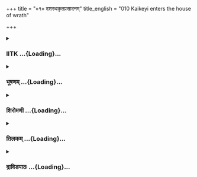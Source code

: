 +++
title = "०१० दशरथकृतप्रसादनम्"
title_english = "010 Kaikeyi enters the house of wrath"

+++
<div caption="श्रीराम-हरिसीताराममूर्ति-घनपाठिभ्यां वचनम्" class="audioEmbed" src="https://archive.org/download/Ramayana-recitation-Sriram-harisItArAmamUrti-Ghanapaati-v2/Kanda_2/Kanda_2_AYK-010-Dasharatha_Pradhanaa.mp3"></div>

<div class="js_include collapsed" newlevelforh1="3" title="IITK" unfilled url="/purANam/rAmAyaNam/audIchya-pAThaH/iitk/2_ayodhyAkANDam/02-kaikayI-vighnaH/010_dasharathakRtaprasAdanam.md">
<details><summary><h3>IITK ...{Loading}...</h3></summary>

King Dasaratha enters the palace of Kaikeyi who is in the chamber of
wrath--tries to pacify her in different ways.



#### श्लोकः
##### मूलम्
विदर्शिता यदा देवी कुब्जया पापया भृशम्।  
तदा शेते स्म सा भूमौ दिग्धविद्धेव किन्नरी॥2.10.1॥

##### शब्दार्थः
सा देवी that queen (Kaikeyi), भृशम् exceedingly, पापया sinful one, कुब्जया by hunchback (Manthara), यदा when, विदर्शिता perversely advised, तदा then, दिग्धविद्धेव as if struck by a poisonous arrow, किन्नरीव like a 'kinnari', भूमौ on the floor, शेते स्म lay down.

##### आङ्ग्लानुवादः
Perversely advised by the extremely sinful hunchback the queen (Kaikeyi) lay down on the ground like a kinnari struck as though by a poisonous arrow.



#### श्लोकः
##### मूलम्
निश्चित्य मनसा कृत्यं सा सम्यगिति भामिनी।  
मन्थरायै शनैस्सर्वमाचचक्षे विचक्षणा॥2.10.2॥

##### शब्दार्थः
विचक्षणा intelligent, सा भामिनी that beautiful lady, इति thus, सम्यक् correctly, मनसा in her mind, कृत्यम् the strategy, निश्चित्य having decided, सर्वम् everything, शनैः slowly, मन्थरायै to Manthara, आचचक्षे told.

##### आङ्ग्लानुवादः
The intelligent, beautiful lady (Kaikeyi), having correctly decided the strategy in her mind, slowly unfolded everything to Manthara.



#### श्लोकः
##### मूलम्
सा दीना निश्चयं कृत्वा मन्थरावाक्यमोहिता।  
नागकन्येव निश्वस्य दीर्घमुष्णं च भामिनी॥2.10.3॥  
मुहूर्तं चिन्तयामास मार्गमात्मसुखावहम्।

##### शब्दार्थः
सा भामिनी that beautiful lady (Kaikeyi), मन्थरावाक्यमोहिता impressed by Manthara's words,  
दीना wretch, निश्चयं कृत्वा having decided, नागकन्येव like a female serpent, दीर्घम्  deeply, उष्णं च also hot, निश्वस्य having sighed, मुहूर्तम् for a while, आत्मसुखावहम् bringing  happiness to herself, मार्गम् means, चिन्तयामास thought of.

##### आङ्ग्लानुवादः
That beautiful wretch (Kaikeyi) impressed by the words of Manthara heaved deep, hot sighs like a female serpent and  thought for a while about the means of bringing happiness to herself.



#### श्लोकः
##### मूलम्
सा सुहृच्चार्थकामा च तं निशम्य सुनिश्चयम्॥2.10.4॥  
बभूव परमप्रीता सिध्दिं प्राप्येव मन्थरा।

##### शब्दार्थः
सुहृच्च also a friend, अर्थकामा च desiring to fulfil the resolve, सा मन्थरा that Manthara, तम् that, सुनिश्चयम् firm determination, निशम्य having heard, सिद्धिम् acomplishment of the objective, प्राप्येव as if, परमप्रीता highly pleased, बभूव became.

##### आङ्ग्लानुवादः
Manthara, Kaikeyi's friend, too, driven by a strong desire to fulfil her resolve was highly pleased and on hearing the firm determination of Kaikeyi, felt as if the accomplishment of the objective was at hand.



#### श्लोकः
##### मूलम्
अथ सा रुषिता देवी सम्यक्कृत्वा विनिश्चयम्॥2.10.5॥  
संविवेशाबला भूमौ निवेश्य भृकुटीं मुखे।

##### शब्दार्थः
अथ then, देवी queen, सा अबला that woman,रुषिता soiled, सम्यक् completely, विनिश्चयम् firm decision, कृत्वा having taken, मुखे on the face, भृकुटीम् frown, निवेश्य having placed, भूमौ on the floor, संविवेश lay down.

##### आङ्ग्लानुवादः
Then Kaikeyi finally took a firm decision. With a soiled body and a frowning face she lay down on the floor.



#### श्लोकः
##### मूलम्
ततश्चित्राणि माल्यानि दिव्यान्याभरणानि च॥2.10.6॥  
अपविद्धानि कैकेय्या तानि भूमिं प्रपेदिरे।

##### शब्दार्थः
ततः after that, तानि those, चित्राणि of different colours, माल्यानि garlands, दिव्यानि divine (costly), आभरणानि च also the ornaments, कैकेय्या by Kaikeyi, अपविद्धानि thrown off, भूमिम् to the ground, प्रपेदिरे resorted.

##### आङ्ग्लानुवादः
Thereafter Kaikeyi flung away her multicoloured garlands along with her costly ornaments on to the ground.



#### श्लोकः
##### मूलम्
तया तान्यपविद्धानि माल्यान्याभरणानि च॥2.10.7॥  
अशोभयन्त वसुधां नक्षत्राणि यथा नभः।

##### शब्दार्थः
तया by her, अपविद्धानि thrown away, तानि माल्यानि all those garlands, आभरणानि च and the ornaments also, नक्षत्राणि stars, नभः the sky, यथा like, वसुधाम् the ground, अशोभयन्त adorned.

##### आङ्ग्लानुवादः
All the garlands and ornaments she scattered adorned the floor like the stars (illumining) the sky.



#### श्लोकः
##### मूलम्
क्रोधागारे निपतिता सा बभौ मलिनाम्बरा॥2.10.8॥  
एकवेणीं दृढं बद्वा गतसत्त्वेव किन्नरी।

##### शब्दार्थः
एकवेणीम् into a single braid, दृढम् tightly, बद्वा having fastened, क्रोधागारे in the chamber of wrath, निपतिता had fallen down, मलिनाम्बरा wearing soiled clothes, सा she, गतसत्त्वा in a lifeless state, किन्नरी इव like kinnari, बभौ shone.

##### आङ्ग्लानुवादः
Tightly fastening her hair into a single braid and wearing soiled clothes, she lay down in the chamber of wrath in a lifeless state like a kinnari.



#### श्लोकः
##### मूलम्
आज्ञाप्य च महाराजो राघवस्याभिषेचनम्॥2.10.9॥  
उपस्थानमनुज्ञाप्य प्रविवेश निवेशनम्।

##### शब्दार्थः
महाराजः तु as regards the king, राघवस्य Rama's, अभिषेचनम् installation ceremony, आज्ञाप्य having issued orders, उपस्थानम् very close associates, अनुज्ञाप्य having taken leave,  
निवेशनम् the palace, प्रविवेश entered.

##### आङ्ग्लानुवादः
The king issued orders for Rama's installation ceremony, and taking leave of his close associates entered the palace.                        .



#### श्लोकः
##### मूलम्
अद्य रामाभिषेको वै प्रसिद्ध इति जज्ञिवान्॥2.10.10॥  
प्रियार्हां प्रियमाख्यातुं विवेशान्तःपुरं वशी।

##### शब्दार्थः
वशी one who has subdued the senses, अद्य today, रामाभिषेकः Rama's installation, प्रसिद्धः इति is known to everybody, जज्ञिवान् having come to know, प्रियार्हाम् to me who deserves to hear such pleasant news (to Kaikeyi), प्रियम् pleasant news, आख्यातुम् to communicate, अन्तः पुरम् the inner apartment, विवेश entered.

##### आङ्ग्लानुवादः
Aware of the fact that Rama's installation ceremony was known to everybody by then he who had subdued his senses entered the inner apartment to convey it to one worthy of such pleasant news.



#### श्लोकः
##### मूलम्
स कैकेय्या गृहं श्रेष्ठं प्रविवेश महायशाः॥2.10.11॥  
पाण्डुराभ्रमिवाकाशं राहुयुक्तं निशाकरः।

##### शब्दार्थः
महायशाः renowned, सः he, निशाकरः moon, पाण्डुराभ्रम् with pale clouds, राहुयुक्तम्  accompanied by Rahu, आकाशमिव like the sky, श्रेष्ठम् excellent, कैकेय्याः गृहम् Kaikeyi's abode, प्रविवेश entered.

##### आङ्ग्लानुवादः
The illustrious king entered the excellent abode of Kaikeyi like the Moon entering the mouth of Rahu in a sky overcast with pale clouds.



#### श्लोकः
##### मूलम्
शुकबर्हिणसङ्घुष्टं क्रौञ्चहंसरुतायुतम्॥2.10.12॥  
वादित्ररवसङ्घुष्टं कुब्जा वामनिकायुतम्।  
लतागृहैश्चित्रगृहैश्चम्पकाशोकशोभितैः॥2.10.13॥  
दान्तराजतसौवर्णवेदिकाभिस् समायुतम्।  
नित्यपुष्पफलैर्वृक्षैर्वापीभिश्चोपशोभितम्॥2.10.14॥  
दान्तरजतसौवर्णैस्संवृतं परमासनैः।  
विविधैरन्नपानैश्च भक्ष्यैश्च विविधैरपि॥2.10.15॥  
उपपन्नं महार्हैश्च भूषितैस्त्रिदिवोपमम्।  
तत्प्रविश्य महाराजस्स्वमन्तः पुरमृद्धिमत्॥2.10.16॥  
न ददर्श प्रियां राजा कैकेयीं शयनोत्तमे।

##### शब्दार्थः
शुकबर्हिणसङ्घुष्टम् filled with parrots and peacocks, क्रौञ्चहंसरुतायुतम् full of cries of kraunchas and swans, वादित्ररवसङ्घुष्टम् echoing with the sounds of musical instruments, कुब्जा वामनिकायुतम् with hunchbacks and dwarfs (attendants moving here and there), चम्पकाशोकशोभितैः shining with champaka and ashoka trees, लतागृहैः by bowers surrounded with creepers, चित्रगृहैः च with picturegalleries, दान्तराजतसौवर्णवेदिकाभिः diases decorated with  ivory, gold and silver, समायुतम् filled with, नित्यपुष्पफलैः bearing flowers and fruits in all seasons, वृक्षैः (adorned) with trees, वापीभिः च with large pools, उपशोभितम् adorned, परमासनैः with excellent seats, विविधैः various kinds of, अन्नपानैः च  with food and drinks, भक्ष्यैः च eatables also, उपपन्नम् endowed with, भूषितैः decorations, महार्हैः expensive, त्रिदिवोपमम् resembling heaven, पुरम़ृद्धिमत् prosperous abode, तत् that, स्वम् his own, अन्तः पुरम्  inner apartment, प्रविश्य having entered, महाराजः great king, राजा king (Dasaratha), शयनोत्तमे on  the best bed, प्रियाम् beloved, कैकेयीम् Kaikeyi, न ददर्श did not see.

##### आङ्ग्लानुवादः
The maharaja entered the inner apartment of Kaikeyi's prosperous abode filled with parrots and peacocks, reverberating with cries of kraunchas and swans and sounds of musical instruments attended with hunchbacks and dwarfs decorated with champak and ashoka trees, bowers surrounded with creepers, picturegalleries, altars and sofas embellished with ivory, gold and silver. It was shining with pools and trees bearing flowers and fruits in all seasons. Various kinds of food, drinks and eatables were kept ready. With excellent decorations that abode of Kaikeyi resembled heaven. (But) the king did not see his beloved Kaikeyi in her best bed.



#### श्लोकः
##### मूलम्
कामबलसंयुक्तो रत्यर्थं मनुजाधिपः॥2.10.17॥  
अपश्यन्दयितां भार्यां पप्रच्छ विषसाद च।

##### शब्दार्थः
कामबलसंयुक्तः charged with passion, सः मनुजाधिपः the king, रत्यर्थम् seeking carnal pleasure, दयिताम् beloved, भार्याम् wife, अपश्यन् not seeing, विषसाद dejected, पप्रच्छ च also enquired.

##### आङ्ग्लानुवादः
Charged with passion and seeking carnal pleasure, the king became dejected when he did not see his beloved wife. He enquired about her.



#### श्लोकः
##### मूलम्
न हि तस्य पुरा देवी तां वेलामत्यवर्तत॥2.10.18॥  
न च राजा गृहं शून्यं प्रविवेश कदाचन।

##### शब्दार्थः
पुरा previously, देवी queen (Kaikeyi), तस्य his, तां वेलाम् time, न अत्यवर्तत हि did not transgress, राजा king, कदाचन never, शून्यम् empty, गृहम् apartment, न प्रविवेश च did not enter.

##### आङ्ग्लानुवादः
Never before had queen Kaikeyi missed his time of arrival. Nor had the king ever entered her empty apartment.



#### श्लोकः
##### मूलम्
ततो गृहगतो राजा कैकेयीं पर्यपृच्छत॥2.10.19॥  
यथा पूर्वमविज्ञाय स्वार्थलिप्सुमपण्डिताम्।

##### शब्दार्थः
ततः then, गृहगतः having reached the apartment, राजा king, अपण्डिताम् foolish lady, कैकेयीम् about Kaikeyi, स्वार्थलिप्सुम् seeking selfish interest, अविज्ञाय without realising, यथापूर्वम् as usual, पर्यपृच्छत enquired.

##### आङ्ग्लानुवादः
Having entered her apartment, the king, unaware of that foolish Kaikeyi's selfish design enquired her whereabouts as usual.



#### श्लोकः
##### मूलम्
प्रतीहारी त्वथोवाच सन्त्रस्ता सुकृताञ्जलिः॥2.10.20॥  
देव देवी भृशं कृद्धा क्रोधागारमभिदृता।

##### शब्दार्थः
अथ thereafter, सन्त्रस्ता frightened, प्रतीहरी doorkeeper, कृताञ्जलिः with folded palms, उवाच said, देव O monarch देवी queen, भृशम् कृद्वा mighty angry, क्रोधागारम् towards the chamber of wrath, अभिदृता swiftly went.

##### आङ्ग्लानुवादः
Thereafter, the frightened doorkeeper with folded palms said O monarch the  
queen in a hot mood has rushed into the chamber of wrath.



#### श्लोकः
##### मूलम्
प्रतीहार्या वचश्शृत्वा राजा परमदुर्मनाः॥2.10.21॥  
विषसाद पुनर्भूयो लुलितव्याकुलेन्द्रियः॥

##### शब्दार्थः
परमदुर्मनाः deeply melancholic, राजा king, प्रतीहार्या door keeper's, वचः words, शृत्वा having heard, लुलितव्याकुलेन्द्रियः with his senses agitated and unstable, पुनः again, भूयः still more, विषसाद grieved.

##### आङ्ग्लानुवादः
Hearing the words of the doorkeeper, the melancholic king grieved all the more with his senses agitated and unstable.



#### श्लोकः
##### मूलम्
तत्र तां पतितां भूमौ शयानामतथोचिताम्॥2.10.22॥  
प्रतप्त इव दुःखेन सोऽपश्यज्जगतीपतिः।

##### शब्दार्थः
जगतीपतिः lord of the earth, सः he, तत्र there (in that chamber of wrath), पतिताम् fallen down, भूमौ on the floor, शयानाम् lying down, अतथोचिताम् unbecoming manner, ताम् her, अपश्यत् saw,  दुःखेन with grief, प्रतप्तः इव as if consumed.

##### आङ्ग्लानुवादः
The lord of the earth (Dasaratha) saw her (Kaikeyi) lying down on the floor of the chamber of wrath in an unbecoming manner and felt as if consumed by grief.



#### श्लोकः
##### मूलम्
स वृद्धस्तरुणीं भार्यां प्राणेभ्योपि गरीयसीम्॥2.10.23॥  
अपापः पापसङ्कल्पां ददर्श धरणीतले।  
लतामिव विनिष्कृत्तां पतितां देवतामिव॥2.10.24॥  
किन्नरीमिव निर्धूतां च्युतामप्सरसं यथा।  
मायामिव परिभ्रष्टां हरिणीमिव संयताम्॥2.10.25॥

##### शब्दार्थः
वृद्धः aged, अपापः guileless, सः he, तरुणीम् youthful lady, प्राणेभ्योऽपि more than his life, गरीयसीम् dearer, पापसङ्कल्पाम् a lady of sinful intentions, विनिष्कृत्ताम् severed, लतामिव like a creeper, पतिताम् fallen down, देवतामिव like a goddess, निर्धूताम् thrown down on earth, किन्नरीमिव like a 'kinnari', च्युताम् slipped (from heaven), अप्सरसं यथा like apsarasas, परिभ्रष्टाम् fallen down, मायामिव like illusion, संयताम् tied down, हरिणीमिव like a female deer, भार्याम् to wife, ददर्श saw.

##### आङ्ग्लानुवादः
The guileless, old king beheld his youthful wife who was dearer to him than his own life, filled with deceitful  intentions. She looked like a severed creeper, like a goddess fallen down, like a 'Kinnari' thrown down on earth, like an 'apsarasa' slipped from heaven, like an illusion torn, like a female deer tied down.



#### श्लोकः
##### मूलम्
करेणुमिव दिग्धेन विद्धां मृगयुना वने।  
महागज इवारण्ये स्नेहात्परिममर्श ताम्॥2.10.26॥

##### शब्दार्थः
वने in the forest, दिग्धेन by a poisoned arrow, विद्धाम् struck down, करेणुमिव like a sheelephant, ताम् her, अरण्ये in the forest, महागजः इव like a mighty elephant, स्नेहात् lovingly, परिममर्श caressed.

##### आङ्ग्लानुवादः
Like a mighty sheelephant caressing her cow wounded with a poisoned arrow in the forest, he caressed her lovingly.



#### श्लोकः
##### मूलम्
परिमृश्य च पाणिभ्यामभिसन्त्रस्तचेतनः।  
कामी कमलपत्राक्षीमुवाच वनितामिदम्॥2.10.27॥

##### शब्दार्थः
कामी passionate, अभिसन्त्रस्तचेतनः mind extremely terrified, कमलपत्राक्षीम् to one with eyes resembling lotuspetals, वनिताम् that woman, पाणिभ्याम् with both hands, परिमृश्य after  
caressing, इदम् this word, उवाच said.

##### आङ्ग्लानुवादः
With a mind extremely terrified yet passionate, he caressed his lotuseyed wife with his hands, and saidः



#### श्लोकः
##### मूलम्
न तेऽहमभिजानामि क्रोधमात्मनि संश्रितम्।  
देवि केनाभिशप्ताऽसि केन वाऽसि विमानिता॥2.10.28॥  
यदिदं मम दुःखाय शेषे कल्याणि पांसुषु।

##### शब्दार्थः
देवि O queen आत्मनि in me, संश्रितम् taken refuge in (you), ते your, क्रोधम् about anger, अहम् I, न अभिजानामि am not able to know, केन by whom, अभिशप्ता असि are you cursed, केन वा or by whom, विमानिता असि are you disrespected, कल्याणि O auspicious one, पांसुषु in the dust, यत् शेषे since you lie, इदम् this, मम my, दुःखाय is the source of my sorrow.

##### आङ्ग्लानुवादः
O auspicious queen, I do not know whether your anger is directed at me. I do not know the cause of your anger. By whom have you been offended or disrespected? Why are you lying in the dust? This is causing me great sorrow.



#### श्लोकः
##### मूलम्
भूमौ शेषे किमर्थं त्वं मयि कल्याणचेतसि॥2.10.29॥  
भूतोपहतचित्तेव मम चित्तप्रमाथिनी।

##### शब्दार्थः
मयि in me, कल्याणचेतसि in a mind favourably disposed, त्वम् you, भूतोपहतचित्तेव like one possessed by evil spirits, मम my, चित्तप्रमाथिनी afflicting my mind, किमर्थम् why, भूमौ on the floor, शेषे are you lying down?

##### आङ्ग्लानुवादः
While I am here favourably disposed towards you, why are you lying down on the floor like one possessed by an evil spirit? Why are you afflicting my mind?



#### श्लोकः
##### मूलम्
सन्ति मे कुशला वैद्यास्त्वभितुष्टाश्च सर्वशः॥2.10.30॥  
सुखितां त्वां करिष्यन्ति व्याधिमाचक्ष्व भामिनी।

##### शब्दार्थः
भामिनि O lovely one कुशलाः experts, सर्वशः in every way, अभितुष्टाः च completely satisfied too, मे my, वैद्याः सन्ति physicians are available, त्वाम् you, सुखिताम् करिष्यन्ति will restore your health, व्याधिम् ailment, आचक्ष्व you may tell.

##### आङ्ग्लानुवादः
O lovely one there are, to my best satisfaction, expert physicians in all branches (of medical science). They will restore your health. Tell me your ailment.



#### श्लोकः
##### मूलम्
कस्य वा ते प्रियं कार्यं केन वा विप्रियं कृतम्॥2.10.31॥  
कः प्रियं लभतामद्य को वा सुमहदप्रियम्।

##### शब्दार्थः
कस्य वा to whom, प्रियम् favour, ते by you, कार्यम् is to be done, केन वा by whom, विप्रियम् displeasure, कृतम् was done, कः who, अद्य now, प्रियम् favour, लभताम् let him obtain, को वा who, सुमहत् exceedingly great, अप्रियम् displeasure (shall obtain).

##### आङ्ग्लानुवादः
On whom do you wish to bestow favour? Who has caused you displeasure? To whom should I grant favour now? To whom should I cause great displeasure?



#### श्लोकः
##### मूलम्
मा रोदीर्मा च कार्षीस्त्वं देवि संपरिशोषणम्॥2.10.32॥  
अवध्यो वध्यतां को वा को वा वध्यो विमुच्यताम्।  
दरिद्रः को भवत्वाढ्यो द्रव्यवान्वाऽप्यकिञ्चनः॥2.10.33॥

##### शब्दार्थः
देवि O queen मा रोदीः do not weep, त्वम् you, संपरिशोषणम् emaciation of body, मा च कार्षीः do not cause, अवध्यः who should not be slain, को वा or who, वध्यताम् shall be slain, वध्यः worthy of being slain, को वा or who, विमुच्यताम् shall be released, दरिद्रः is poor, को वा or who, आढ्यः should be made rich, भवतु shall become, द्रव्यवान्वापि whosoever is wealthy, अकिञ्चनः shall be rendered poor.

##### आङ्ग्लानुवादः
O queen shed no tears. Drain not your health. Ask me, and I shall slay one who should not be slain or release one who should be slain. I shall make a poor man rich and a wealthy man poor. (Tell me who are such people).



#### श्लोकः
##### मूलम्
अहं चैव मदीयाश्च सर्वे तव वशानुगाः।  
न ते किञ्चिदभिप्रायं व्याहन्तुमहमुत्सहे॥2.10.34॥

##### शब्दार्थः
अहं चैव I am also, मदीयाः my relatives, सर्वे च all people, तव your, वशानुगाः under control, ते your, अभिप्रायम् opinion, किञ्चित् a little, व्याहन्तुम् to spoil, अहम् I, न उत्सहे will not make efforts.

##### आङ्ग्लानुवादः
My kins and I are under your control. I will make no effort to go even a little  against  
your wishes.



#### श्लोकः
##### मूलम्
आत्मनो जीवितेनापि ब्रूहि यन्मनसेच्छसि।  
बलमात्मनि जानन्ती न मां शङ्कितुमर्हसि॥2.10.35॥  
करिष्यामि तव प्रीतिं सुकृतेनापि ते शपे।

##### शब्दार्थः
अत्मनः my own, जीवितेनापि with life even, यत् whatever, मनसा with mind, इच्छसि wish, ब्रूहि tell, आत्मनि in your own self, बलम् strength, जानन्ती you know yourself, माम् me, शङ्कितुम् to doubt, न अर्हसि it does not behove you, सुकृतेनापि on my acquired merits, ते to you, शपे I swear, तव your, प्रीतिम् pleasure, करिष्यामि I will do.

##### आङ्ग्लानुवादः
If you want to do anything even if it means sacrificing my life, I shall do it. Since you know my strength, it does not behove you to doubt me. I swear on my  merits. I will do whatever pleases you.



#### श्लोकः
##### मूलम्
यावदावर्तते चक्रं तावती मे वसुन्धरा॥2.10.36॥  
प्राचीनास्सिन्धुसौवीरास् सौराष्ट्रा दक्षिणापथाः।  
वङ्गाङ्गमगधाः मत्स्याः समृद्धा काशिकोसलाः॥2.10.37॥

##### शब्दार्थः
चक्रम् wheel of the chariot, यावत् till (such places), आवर्तते rotates, मे वसुन्धरा my land, तावती (is extended) up to that, प्राचीनाः eastern regions, सिन्धुसौवीराः SindhuSauvira areas, सौराष्ट्राः Saurashtra, दक्षिणापथाः southern regions, वङ्गाङ्गमगधाः Banga, Anga, Magadha states, मत्स्याः Mathsya kingdom, काशिकोसलाः Kasi and Kosala, समृद्धाः prosperous places.

##### आङ्ग्लानुवादः
My authority on the land is extended till such places the wheel of any chariot rotates such as the regions in the east, SindhuSauvira areas, Saurashtra, Southern regions, Banga, Anga, Magadha states, Matsya kingdom and KasiKosala countries which are prosperous places.



#### श्लोकः
##### मूलम्
तत्र जातं बहु द्रव्यं धनधान्यमजाविकम्।  
ततो वृणीष्व कैकेयि यद्यत्त्वं मनसेच्छसि॥2.10.38॥

##### शब्दार्थः
तत्र there, धनधान्यम् wealth and food grains, अजाविकम् sheep and goats, बहु many, द्रव्यम् things, जातम् is produced, कैकेयि Kaikeyi, ततः from those, यद्यत् whichever, त्वम् you, मनसा  in mind, इच्छसि wish, वणीष्व ask.

##### आङ्ग्लानुवादः
There wealth and foodgrains, sheep and goats and many things are produced. O Kaikeyi, ask whichever of these you wish.



#### श्लोकः
##### मूलम्
किमायासेन ते भीरु उत्तिष्ठोत्तिष्ठ शोभने।  
तत्त्वं मे ब्रूहि कैकेयि यतस्ते भयमागतम्॥2.10.39॥  
तत्ते व्यपनयिष्यामि नीहारमिव रश्मिवान्।

##### शब्दार्थः
भीरु O lady, ते to you, आयासेन with exertion, किम् what is the use? शोभने O charming one, उत्तिष्ठ उत्तिष्ठ arise, arise, कैकेयि O Kaikeyi ते to you, यतः from whom, भयम् fear, आगतम् has come, तत् that, त्वम् you, मे me, ब्रूहि tell, ते your, तत् the cause for that fear, रश्मिवान् Sun, नीहारमिव like morning mist, व्यपनयिष्यामि I will dispel.

##### आङ्ग्लानुवादः
O lady why do you exert yourself? Arise, arise. O charming Kaikeyi, tell me the cause of your fear. I will dispel it just as the Sun dispels morning mists.



#### श्लोकः
##### मूलम्
तथोक्ता सा समाश्वस्ता वक्तुकामा तदप्रियम्॥2.10.40॥  
परिपीडयितुं भूयो भर्तारमुपचक्रमे।

##### शब्दार्थः
तथा thus, उक्ता spoken to, सा she, समाश्वस्ता breathing a sigh of relief, तत् that, अप्रियम् unpleasant thing, वक्तुकामा intending to tell, भर्तारम् to her husband, भूयः still more,     परिपीडयितुम् for tormenting, उपचक्रमे started.

##### आङ्ग्लानुवादः
Thus spoken to, she (Kaikeyi) breathed a sigh of relief. Intending to tell him the unpleasant thing (which was in her mind), she began tormenting her husband all the more.  

#### समाप्तिः
 श्रीमद्रामायणे वाल्मीकीय आदिकाव्ये अयोध्याकाण्डे दशमस्सर्गः॥  
Thus ends  the tenth sarga of Ayodhyakanda of the holy Ramayana, the first epic composed by sage Valmiki.

</details>
</div>
<div class="js_include collapsed" newlevelforh1="3" title="भूषणम्" unfilled url="/purANam/rAmAyaNam/audIchya-pAThaH/TIkA/bhUShaNa_iitk/2_ayodhyAkANDam/02-kaikayI-vighnaH/010_dasharathakRtaprasAdanam.md">
<details><summary><h3>भूषणम् ...{Loading}...</h3></summary>



विदर्शिता यदा देवी कुब्जया पापया भृशम् ।  

तदा शेते स्म सा भूमौ दिग्धविद्धेव किन्नरी  ॥  २।१०।१  ॥   

अथ पूर्वोक्तं कैकेयीक्रोधमविचाल्यत्वसूचनायानुवदन् राज्ञः
कैकेयीदर्शनानुनयौ दर्शयति--विदर्शितेति । विदर्शिता विपरीतं बोधिता ।
दिग्धविद्धा विषलिप्तबाणेन प्रहृता । "विषक्ते दिग्धलिप्तकौ" इत्यमरः  ॥ 
२।१०।१  ॥   

  

निश्चित्य मनसा कृत्यं सा सम्यगिति भामिनी ।  

मन्थरायै शनैः सर्वमाचचक्षे विचक्षणा  ॥  २।१०।२  ॥   

निश्चित्येति । सा कैकेयी कृत्यं कर्तव्यं पुरोक्तरीत्या मनसा निश्चित्य ।
सर्वं त्वदुक्तं सम्यगिति मन्थरायै आचचक्षेतिसम्बन्धः  ॥  २।१०।२  ॥   

  

सा दीना निश्चयं कृत्वा मन्थरावाक्यमोहिता ।  

नागकन्येव निश्वस्य दीर्घमुष्णं च भामिनी ।  

मुहूर्त्तं चिन्तयामास मार्गमात्ममुखावहम्  ॥  २।१०।३  ॥   

सा दीनेत्यर्धत्रयमेकं वाक्यम् । दीना अत्र स्वोद्योगः फलिष्यति नवेति
शङ्क्या दीना । मार्गं उपायम् । एतदर्धत्रयं निश्चित्येति पूर्वश्लोकात्
पूर्वमेव निवेशनीयम् । अर्थसङ्गतिस्वारस्यात्  ॥  २।१०।३  ॥   

  

सा सुहृच्चार्थकामा च तन्निशम्य सुनिश्चयम् ।  

बभूव परमप्रीता सिद्धिं प्राप्येव मन्थरा  ॥  २।१०।४  ॥   

सेति । तं निश्चयं ऽइह वा मां मृताम्ऽ इत्यादिना पूर्वसर्गान्तोक्तनिश्चयम्
। निशम्य श्रुत्वा । सिद्धिं निश्चयफलम् । प्राप्येव प्रीता  ॥  २।१०।४  ॥   

  

अथ सा मर्षिता देवी सम्यक् कृत्वा विनिश्चयम् ।  

संविवेशाबला भूमौ निवेश्य भ्रुकुटीं मुखे  ॥  २।१०।५  ॥   

अथेति । पुनःसंवेशनाभिधानं
रोषसूचकभ्रुकुटीकरणमाल्यभूषणापवेधादिविशेषप्रदर्शनार्थम् । भ्रुकुटीं
क्रोधजनिताकारविशेषम्  ॥  २।१०।५  ॥   

  

ततश्चित्राणि माल्यानि दिव्यान्याभरणानि च ।  

अपविद्धानि कैकेय्या तानि भूमिं प्रपेदिरे  ॥  २।१०।६  ॥   

पूर्वं त्यक्तभूषणादीनामौदासीन्येन भूमौ विक्षेपं दर्शयति--तत इति ।
यान्यप्यविद्धानि तानि भूमिं प्रपेदिरे न तु मञ्जूषिकाम् ।
क्रोधातिशयसूचनाय भूमावुत्सर्जनम्  ॥  २।१०।६  ॥   

  

तया तान्यपविद्धानि माल्यान्याभरणानि च ।  

अशोभयन्त वसुधां नक्षत्राणि यथा नभः  ॥  २।१०।७  ॥   

व्याकीर्णत्वद्योतनाय तानि वर्णयति--तयेत्यादिना  ॥  २।१०।७  ॥   

  

क्रोधागारे निपतिता सा बभौ मलिनाम्बरा ।  

एकवेणीं दृढं बध्वा गतसत्त्वेव किन्नरी  ॥  २।१०।८  ॥   

क्रोधागार इति । गतसत्त्वा क्षीणबला, विगतासुरितिवार्थः ।
"द्रव्यासुव्यवसायेषु सत्त्वमस्त्री तु जन्तुषु" इत्यमरः  ॥  २।१०।८  ॥   

  

आज्ञाप्य तु महाराजो राघवस्याभिषेचनम् ।  

उपस्थानमनुज्ञाप्य प्रविवेश निवेशनम्  ॥  २।१०।९  ॥   

आज्ञाप्येति । आज्ञाप्य सुमन्त्रादीन्नियम्य । अभिषेचनं अभिषेचनसाधनं प्रति
। उपस्थानं आस्थानम्, सद इत्यर्थः । अनुज्ञाप्य अनुज्ञां कारयित्वा । यद्वा
पञ्चमसर्गे ऽगुरुणा त्वभ्यनुज्ञातःऽ इत्युक्तत्वाद्वसिष्ठ
एवोपस्थानशब्देनोच्यते  ॥  २।१०।९  ॥   

  

अद्य रामाभिषेको वै प्रसिद्ध इति जज्ञिवान् ।  

प्रियार्हां प्रियमाख्यातुं विवेशान्तःपुरं वशी  ॥  २।१०।१०  ॥   

अद्येति । रामाभिषेकः अद्य वै इदानीमेव प्रसिद्ध इति जज्ञिवान् । इतःपूर्वं
कैकेय्याः श्रोतुमवकाशो नास्तीति ज्ञातवानित्यर्थः । सर्वमस्य वशे वर्तत
इति वशी स्वतन्त्रः । अतः स्वयमेव प्रियार्हां कैकेयी प्रति
प्रियमाख्यातुमन्तःपुरं विवेश  ॥  २।१०।१०  ॥   

  

स कैकेय्या गृहं श्रेष्ठं प्रविवेश महायशाः ।  

पाण्डराभ्रमिवाकाशं राहुयुक्तं निशाकरः  ॥  २।१०।११  ॥   

स इति । स्वबाधककैकेयीयुक्तत्वाद्राहुयुक्तमित्युक्तम्  ॥  २।१०।११  ॥   

  

शुकबर्हिणसंघुष्टं क्रौञ्चहंसरुतायुतम् ।  

वादित्ररवसंघुष्टं कुब्जावामनिकायुतम्  ॥  २।१०।१२  ॥   

अथ दशरथस्य कैकेयीवचनकर्तव्यत्वाय रामाभिषेकविघ्नमियं करिष्यतीति
बुद्ध्यनुत्पादाय च रतिभावोद्दीपनान्यन्तःपुरे दर्शयति--शुकेत्यादि ।
वादित्ररवसंघुष्टं वीणादिचतुर्विधवाद्यरवानुनादितम् "ततं वीणादिकं
वाद्यमानद्धं मुरजादिकम् । वंशादिकं तु सुषिरं कांस्यतालादिकं घनम् ।
चतुर्विधमिदं वाद्यं वादित्रातोद्यनामकम्  ॥ " इत्यमरः। कुब्जादीनां
प्रियानुकूल्यहेतुत्वाद्रतिवृद्धिहेतुत्वम्  ॥  २।१०।१२  ॥   

  

लतागृहैश्चित्रगृहैश्चम्पकाशोकशोभितैः ।  

दान्तराजतसौवर्णवेदिकाभिः समायुतम्  ॥  २।१०।१३  ॥   

नित्यपुष्पफलैर्वृक्षैर्वापीभिश्चोपशोभितम् ।  

दान्तराजतसौवर्णैः संवृतं परमासनैः  ॥  २।१०।१४  ॥   

लतागृहैः चित्रगृहैश्चोपलक्षितम् । दान्ताः दन्तनिर्मिताः ।
नित्यपुष्पफलैरिति दोहदविशेषादिति ज्ञेयम्  ॥  २।१०।१३१४  ॥   

  

विविधैरन्नपानैश्च भक्ष्यैश्च विविधैरपि ।  

उपपन्नं महार्हैश्च भूषितैस्त्रिदिवोपमम्  ॥  २।१०।१५  ॥   

तत् प्रविश्य महाराजः स्वमन्तःपुरमृद्धिमत् ।  

न ददर्श प्रियां राजा कैकेयीं शयनोत्तमे  ॥  २।१०।१६  ॥   

विविधैरिति । भक्ष्यैः अपूपादिभिः भूषितैः स्त्रीजनैरिति शेषः । अत एव
त्रिदिवोपमम्  ॥  २।१०।१५१६  ॥   

  

स कामबलसंयुक्तो रत्यर्थं मनुजाधिपः ।  

अपश्यन् दयितां भार्यां पप्रच्छ विषसाद च  ॥  २।१०।१७  ॥   

स इति । कामबलसंयुक्तः उद्दीपनदर्शनादुचितकालत्वाच्चेति भावः । अत एव
रत्यर्थं प्रपच्छ क्व गतासीत्येवम् । प्रत्युत्तराभावाद्विषसाद च  ॥ 
२।१०।१७  ॥   

  

न हि तस्य पुरा देवी तां वेलामत्यवर्त्तत ।  

न च राजा गृहं शून्यं प्रविवेश कदाचन  ॥  २।१०।१८  ॥   

विषादहेतुमाह--न हीति । तां वेलां रतिवेलाम्  ॥  २।१०।१८  ॥   

  

ततो गृहगतो राजा कैकेयीं पर्यपृच्छत ।  

यथापुरमविज्ञाय स्वार्थलिप्सुमपण्डिताम्  ॥  २।१०।१९  ॥   

प्रतिहारी त्वथोवाच सन्त्रस्ता सुकृताञ्जलिः ।  

देव देवी भृशं क्रुद्धा क्रोधागारमभिद्रुता  ॥  २।१०।२०  ॥   

तत इति । कैकेयीं स्वार्थलिप्सुं स्वप्रयोजनपराम् । अविज्ञाय यथापुरं
यथापूर्वं । पर्यपृच्छत प्रतिहारीमिति शेषः । पूर्वमदर्शनकाले यथा पृच्छति
तथापृच्छदित्यर्थः  ॥  २।१०।१९२०  ॥   

  

प्रतिहार्या वचः श्रुत्वा राजा परमदुर्मनाः ।  

विषसाद पुनर्भूयो लुलितव्याकुलेन्द्रियः  ॥  २।१०।२१  ॥   

प्रतिहार्या इति । भूयः अतिशयेन । अदर्शनविषादादपि
क्रोधागारप्रवेशश्रवणादतिशयेन विषसाद लुलितव्याकुलेन्द्रियः लुलितानि
धूर्णितानि व्याकुलानि स्वस्वविषयग्रहणासमर्थानि इन्द्रियाणि यस्य स
तथोक्तः  ॥  २।१०।२१  ॥   

  

तत्र तां पतितां भूमौ शयानामतथोचिताम् ।  

प्रतप्त इव दुःखेन सोपश्यज्जगतीपतिः  ॥  २।१०।२२  ॥   

तत्रेति । अतथोचितां भूमिशयनानर्हाम्  ॥  २।१०।२२  ॥   

  

स वृद्धस्तरुणीं भार्यां प्राणेभ्यो ऽपि गरीयसीम् ।  

अपापः पापसङ्कल्पं ददर्श धरणीतले  ॥  २।१०।२३  ॥   

रामाभिषेकसंरम्भे सपत्नीमातुः क्रोधस्तन्निमित्त इति कुतो राजा न
ज्ञातवानित्यत्राह--स इति । अकुटिलत्वात् व्यामोहाच्च न ज्ञातवानिति भावः
 ॥  २।१०।२३  ॥   

  

लतामिव विनिष्कृत्तां पतितां देवतामिव ।  

किन्नरीमिव निर्धूतां च्युतामप्सरसं यथा  ॥  २।१०।२४  ॥   

तद्दर्शनस्य दुस्सहत्वमाह--लतामिवेति । पतितां भूगतां निर्धूताम् "धूञ्
कम्पने" । व्याकुलितामिति यावत् । च्युतां दिव इति शेषः  ॥  २।१०।२४  ॥   

  

मायामिव परिभ्रष्टां हरिणीमिव संयुताम् ।  

करेणुमिव दिग्धेन विद्धां मृगयुना वने  ॥  २।१०।२५  ॥   

मायामिति । वामीमिव परिभ्रष्टामित्यपि पाठः--वामीं वडवां "वाम्यश्ववडवा"
इत्यमरः । संयतां वागुरया बद्धाम् । दिग्धेन विपलिप्तबाणेन । "विषाक्ते
दिग्धलिप्तकौ" इत्यमरः । मृगयुना व्याधेन ।
सम्यग्भूगतत्वाश्चर्यावहत्वदयनीयत्वदर्शनीयत्वविलुलितवर्णत्वनिश्चेष्टत्वसन्तापावहत्वानि
क्रमाल्लताद्यौपम्येन लभ्यन्ते  ॥  २।१०।२५  ॥   

  

महागज इवारण्ये स्नेहात्परिममर्श ताम् ।  

परिमृश्य च पाणिभ्यामभिसन्त्रस्तचेतनः  ॥  २।१०।२६  ॥   

कामी कमलपत्राक्षीमुवाच वनितामिदम्  ॥  २।१०।२७  ॥   

महागज इति । अभिसंत्रस्तचेतनः अभितः सम्यक् त्रस्ता चेतना बुद्धिर्यस्य ।
किमर्थेच्छुः उत रोगग्रस्ता उत क्रुद्धेति त्रासः । कमलपत्राक्षीमिति
कामित्वद्योतनम्  ॥  २।१०।२६२७  ॥   

  

न ते ऽहमभिजानामि क्रोधमात्मनि संश्रितम् ।  

देवि केनाभिशप्तासि केन वासि विमानिता  ॥  २।१०।२८  ॥   

नेति । आत्मनि त्वयि मयि वा अभिशप्ता परुषिता  ॥  २।१०।२८  ॥   

  

यदिदं मम दुःखाय शेषे कल्याणि पांसुषु ।  

भूमौ शेषे किमर्थं त्वं मयि कल्याणचेतसि  ॥  २।१०।२९  ॥   

यदिति । पांसुषु शेष इति यत् इदं मम दुःखायेति सम्बन्धः  ॥  २।१०।२९  ॥   

  

भूतोपहतचित्तेव मम चित्तप्रमाथिनी  ॥  २।१०।३०  ॥   

भूतोपहतचित्तेव पिशाचग्रस्तचित्तेव  ॥  २।१०।३०  ॥   

  

सन्ति मे कुशला वैद्यास्त्वभितुष्टाश्च सर्वशः ।  

सुखितां त्वां करिष्यन्ति व्याधिमाचक्ष्व भामिनि  ॥  २।१०।३१  ॥   

रोगपक्षं परिहरति--सन्तीति । अभितुष्टाः दानमानादिभिः  ॥  २।१०।३१  ॥   

  

कस्य वा ते प्रियं कार्यं केन वा विप्रियं कृतम् ।  

कः प्रियं लभतामद्य को वा सुमहदप्रियम्  ॥  २।१०।३२  ॥   

क्रोधपक्षे परिहारमाह--कस्य वेति । कस्येति तृतीयार्थे षष्ठी । केन वा ते
प्रियं कृतमित्यर्थः । प्रियाप्रियकारिणोः फलमाह कः प्रियमिति  ॥  २।१०।३२
 ॥   

  

मा रोदीर्मा च कार्षीस्त्वं देवि सम्परिशोषणम् ।  

अवध्यो वध्यतां को वा को वा वध्यो विमुच्यताम्  ॥  २।१०।३३  ॥   

दरिद्रः को भवत्वाढ्यो द्रव्यवान् वाप्यकिञ्चनः  ॥  २।१०।३४  ॥   

मारोदीरिति । मारोदीः रोदनं माकार्षीः । सम्परिशोषणं कायक्लेशम्  ॥ 
२।१०।३३३४  ॥   

  

अहं चैव मदीयाश्च सर्वे तव वशानुगाः ।  

न ते किञ्चिदभिप्रायं व्याहन्तुमहमुत्सहे  ॥  २।१०।३५  ॥   

आत्मनो जीवितेनापि ब्रूहि यन्मनसेच्छसि ।  

बलमात्मनि जानन्ती न मां शङ्कितुमर्हसि  ॥  २।१०।३६  ॥   

करिष्यामि तव प्रीतिं सुकृतेनापि ते शपे  ॥  २।१०।३७  ॥   

अर्थेच्छापक्षं परिहरति--अहमिति । मम जीवनेनापि हेतुना त्वत्प्रियं
व्याहन्तुं नोत्सहे, त्वत्प्रियार्थं जीवितमपि परित्यजामीत्यर्थः । आत्मनि
बलं त्वयि विद्यमानं वाल्लभ्यं बलम्  ॥  २।१०।३५३७  ॥   

  

यावदावर्त्तते चक्रं तावती मे वसुन्धरा ।  

प्राचीनाः सिन्धुसौवीराः सौराष्ट्रा दक्षिणापथाः  ॥  २।१०।३८  ॥   

वङ्गाङ्गमगध मत्स्याः समृद्धाः काशिकोसलाः ।  

तत्र जातं बहुद्रव्यं धनधान्यमजाविकम्  ॥  २।१०।३९  ॥   

ततो वृणीष्व कैकेयि यद्यत्त्वं मनसेच्छसि  ॥  २।१०।४०  ॥   

चक्रं सूर्यस्य रथचक्रम्, आज्ञा वा । प्राचीना इत्यादि प्राचीनादिदेशाः ये
सन्तीति शेषः । तत्र तेषु देशेषु धनधान्यम् यदस्तीति शेषः । ततः तत्र  ॥ 
२।१०।३८४०  ॥   

  

किमायासेन ते भीरु उत्तिष्ठोत्तिष्ठ शोभने ।  

तत्त्वं मे ब्रूहि कैकेयि यतस्ते भयमागतम्  ॥  २।१०।४१  ॥   

तत्ते व्यपनयिष्यामि नीहारमिव रश्मिवान्  ॥  २।१०।४२  ॥   

किमिति । आयासेन भूशयनायासेन । तत् भयनिमित्तम् । रश्मिवान् सूर्यः  ॥ 
२।१०।४१४२  ॥   

  

तथोक्ता सा समाश्वस्ता वक्तुकामा तदप्रियम् ।  

परिपीडयितुं भूयो भर्त्तारमुपचक्रमे  ॥  २।१०।४३  ॥   

तथेति । परिपीडयितुं प्रतिज्ञाकरणेन निर्बन्धयितुम्  ॥  २।१०।४३  ॥   

  

इत्यार्षे० श्रीरामायणे श्रीमदयोध्याकाण्डे दशमः सर्गः  ॥  १०  ॥   

इति श्रीगोविन्दराज० श्रीरामायणभूषणे पीताम्बराख्याने
अयोण्याकाण्डव्याख्याने दशमः सर्गः  ॥  १०  ॥   



</details>
</div>
<div class="js_include collapsed" newlevelforh1="3" title="शिरोमणी" unfilled url="/purANam/rAmAyaNam/audIchya-pAThaH/TIkA/shiromaNI_iitk/2_ayodhyAkANDam/02-kaikayI-vighnaH/010_dasharathakRtaprasAdanam.md">
<details><summary><h3>शिरोमणी ...{Loading}...</h3></summary>



उत्तरवृत्तं सप्रसङ्गं बोधयितुं पूर्ववृत्तमनुवदन्नाह-- विदर्शितेति ।
अपापया पापिनीसदृशया कुब्जया देवी कैकेयी यदा विदर्शिता
विशेषकार्यविषयकबोधं प्रापिता तदा भूमौ शेते स्म । तत्र दृष्टान्तः
दिग्धविद्धा दिग्धेन कार्यविशेषवृद्ध्या विद्धा व्याप्ता किनरीव
भूमिशयनमात्रसाध्यकार्यविशेषवशेन भूमिशयितकिंनरीसदृशीत्यर्थः । किंच दिग्धं
वनगमनहेतुकरावणादिवधजनितरामकीर्तिवृद्धिं वेत्तीति दिग्धवित् इति
कैकेयीविशेषणम् । हा इति विदर्शितान्वयि कष्टेन बोधितेत्यर्थः । किंच
दिग्धविदं रामकीर्तिवृद्धिज्ञानं दधाति सा, किंच दिशः तदुपलक्षितभुवनानि
दधाति स्वकार्यत्वेन मनसि स्थापयति पुष्णाति वा दिग्धो ब्रह्मा विष्णुर्वा
तदन्यतरस्य या वित् आख्यानं तत्कर्तृकप्रार्थनेत्यर्थः । तां दधाति
स्वीकरोतीति, किंचोक्तदिशा दिग्धशब्दस्य
ब्रह्मविष्णुपरत्वेनोभयकर्तृकप्रार्थनास्वीकर्त्रीत्यर्थः । एषु पक्षेषु
किंनरीति तत्सौन्दर्यधर्मबोधिकोपमा  ॥  २।१०।१  ॥   

  

निश्चित्येति । अकृत्यं कर्तव्यरामराज्याभिषेकस्याभावः निवृत्तिरिति यावत्
सम्यक् स्वप्रतिज्ञापालनाय अवश्यं रामो वनं गन्ता तच्छोभनमेतन्निवारणमिति
निश्चित्य विचक्षणातिनिपुणा केकयी सर्वं मन्थरोक्त्यनुकूलस्वकृत्यं शनैः
आचचक्षे त्वदुक्तमहं करिष्यामीति कथयामासेत्यर्थः । शनैराचचक्षे इत्यनेन
मया इयमेवं बोधितेति कस्मैचित्त्वया न वक्तव्यमन्यथा लक्ष्मणस्तुभ्यं
कोपिष्यतीति केकय्या शिक्षा सूचिता  ॥  २।१०।२  ॥   

  

सेति । वाक्यं केकयीवचनम् ओहिता अस्या उक्तिः सदसद्वेति विचारवती अत एव
दीना पाक्षिकानिष्टसंभावनया खिन्ना भामिनी सा मन्थरा निश्चयं लक्ष्मणो
ऽवश्यं कोपिष्यतीति बुद्धिं कृत्वा अत एव नागकन्येव दीर्घं बहुकालमुष्णं
विनिःश्वस्य आत्मसुखावहं मार्गमुपायं मुहूर्तं चिन्तयामास । सार्धश्लोक
एकान्वयी  ॥  २।१०।३  ॥   

  

सेति । तं केकेयीहृदयस्थं विनिश्चयं वनगमनं रामाभीप्सितमिति
तदितरकोपस्याकिंचित्करत्वमिति बुद्धिं निशम्य युक्त्या ज्ञात्वा स्वयमपि
तथैव निश्चित्येत्यर्थः । सिद्धिं स्वचिकीर्षितनिष्पत्तिं प्राप्येव
परमप्रीता बभूव । अर्धद्वयमेकान्वयि  ॥  २।१०।४  ॥   

  

अथेति । आबला अः विष्णुः आः ब्रह्मा च तयोः बलं यस्या
मत्कर्मकप्रार्थनाकर्त्रोर्युवयोः कार्यमहं साधयिष्यामीति
ब्रह्मविष्णुबलसंपादिकेत्यर्थः । अरूषिता देवी केकयी आवि
रामकर्तृकदेवादिरक्षणहेतुकवनगमने निश्चयं कृत्वा भृकुटिं मुखे संनिवेश्य
एकाग्रदृष्टिं कृत्वेत्यर्थः भूमौ संविवेश । अर्धत्रयमेकान्वयि ।
आवीत्याङ्पूर्वकगमनार्थकवाधातुप्रकृतिकभावक्विबन्तप्रकृतिकसप्तम्येकवचनम्
 ॥  २।१०।५  ॥   

  

तत इति । ततः भूमिसंवेशानन्तरं यानि माल्यादीन्यपविद्धानि परित्यक्तानि
तानि भूमिं प्रपेदिरे प्रापुः  ॥  २।१०।६  ॥   

  

तयेति । तया केकय्या नक्षत्राणि नभ इव अशोभयन्त  ॥  २।१०।७  ॥   

  

क्रोधेति । एकवेणीं वेण्यन्तराण्युन्मुच्येत्यर्थः । अर्धद्वयमेकान्वयि  ॥ 
२।१०।८  ॥   

  

केकयीवृत्तं समाप्य राजवृत्तमाह-- आज्ञाप्येति । अभिषेचनम् अभिषेकस्य
कर्तारं वसिष्ठमित्यर्थः । आज्ञाप्य तत्र नियुज्येत्यर्थः । उपस्थानं
वसिष्ठसमीपस्थितियोग्यं जनमित्यर्थः । अनुज्ञाप्य वसिष्ठाज्ञापितकर्मणि
नियुज्येत्यर्थः । निवेशनं स्वगृहं प्रविवेश अभिषेचनोपस्थानशब्दौ
कर्तृल्य्वन्तौ । अर्धद्वयमेकान्वयि  ॥  २।१०।९  ॥   

  

प्रवेशप्रयोजनं बोधयन्नाह-- अद्येति । अज्ञिवान् ज्ञातवान् अतः प्रियार्हां
प्रियाभिः स्त्रीभिः अर्हां पूज्यां कौशल्यामित्यर्थः । आख्यातुं
बोधयितुमन्तःपुरं सर्वपत्नीगृहविशिष्टगृहं विवेश  ॥  २।१०।१०  ॥   

  

स इति । श्रेष्ठं कविभिरत्यन्तं प्रशस्यमित्यर्थः । केकय्याः गृहं प्रविवेश
। एतेन केकयीगृहं कौशल्यागृहगमनमार्गे एवेति व्यक्तम् । अर्धं पृथक्  ॥ 
२।१०।११  ॥   

  

भवनमेव वर्णयति-- शुकेत्यादिभिः । क्रौञ्चहंसानां रुतैः शब्दैरायुतं
व्याप्तं वामनिका अतिह्रस्वाः  ॥  २।१०।१२  ॥   

  

लतेति । चम्पकाशोकशोभितैर्लतागृहैश्चित्रगृहैश्च शोभितमिति शेषः  ॥  २।१०।१३
 ॥   

  

दान्तेति । दान्तादय एव वेदिकास्ताभिः समायुतम् । सामान्ये नपुंसकम्  ॥ 
२।१०।१४  ॥   

  

दान्तेति । भक्ष्यैश्च संवृतम्  ॥  २।१०।१५  ॥   

  

उपपन्नमिति । भूषणैरुपपन्नमत एव त्रिदिवोपमं स्वमन्तःपुरं महाराजो राजा
प्रविश्य शयनोत्तमे कैकेयीं न ददर्श । सार्धश्लोक एकान्वयी  ॥  २।१०।१६  ॥   

  

स इति । कामबलेन अभिषेकविषयकातीच्छया संयुक्तः अत एव रत्यर्थी
राज्ञीप्रीतिप्रयोजनो मनुजाधिपः भार्यामपश्यन् विषसाद अत एव पप्रच्छ  ॥ 
२।१०।१७  ॥   

  

विषादे हेतुं वदन्नाह-- नहीति । देवी केकयी तस्य राज्ञो वेलामागमनसमयं
नात्यवर्तत तदागमनसमये तत्रैव अतिष्ठदित्यर्थः । अत एव शून्यं केकयीरहितं
गृहं कदाचन न प्रविवेश प्रवेशसमये सदैव तत्र तामपश्यदित्यर्थः । ततो हेतोः
पर्यपृच्छत्  ॥  २।१०।१८१९  ॥   

  

यथेति । स्वार्थलिप्सुं देवकार्यनिष्पादनजनितस्वयशोरूपप्रयोजनवतीमत एव
अपण्डितामतिविज्ञां केकयीं यथापुरमविज्ञाय संत्रस्ता प्रतीहारी उवाच  ॥ 
२।१०।२०  ॥   

  

तद्वचनाकारमाह देवेति । देव हे राजन् क्रुद्धेव देवी केकयी
क्रोधागारमभिद्रुता प्राप्ता । अर्धं पृथक् । प्रतीहार्या इति । लुलितेन
केकयीचञ्चलतया स्वाभिप्रायमनुक्त्वा गमनेनेत्यर्थः ।
व्याकुलितानीन्द्रियाणि यस्य अत एव परमदुर्मना राजा विषसाद इतस्ततश्चचाल  ॥ 
२।१०।२१  ॥   

  

तत्रेति । तत्र प्रचलनसमये भूमौ पतितां शयानां केकयीं जगतीपतिरपश्यत्  ॥ 
२।१०।२२  ॥   

  

भङ्ग्यन्तरेण पुनस्तदेवाह-- स इति । पापाय पापिराक्षसविनाशाय सङ्कल्पो
यस्यास्तामपापो राजा धरणीतले ददर्श  ॥  २।१०।२३  ॥   

  

लतामिति । निर्धूतां पतितां किन्नरीमिव दिग्धेन विषलिप्तबाणेन मृगयुना
व्याधेन विद्धां करेणुमिव वनितां केकयीमभिसंत्रस्तचेतनः अभितः
किमर्थमेवमियं पतितेति सर्वत्र विचारेण संत्रस्ता चेतना बुद्धिर्यस्य कामी
रामाभिषेकविषयकेच्छावान् राजा इदमुवाच । सार्धश्लोकत्रयमेकान्वयि  ॥ 
२।१०।२४२७  ॥   

  

तद्वचनमेवाह-- नेति । ते आत्मनि चित्ते संश्रितं क्रोधं न अभिजानामि ।
क्रोधकारणं पृच्छति अभियुक्ता पराभूतिं प्राप्ता विमानिता निन्दिता  ॥ 
२।१०।२८  ॥   

  

यदिति । हे कल्याणि पांसुषु धूलिषु यत्त्वं शेषे तत् इदं शयनं मम दुःखाय
भवति अतः कल्याणचेतसि मयि सति हे मम चित्तप्रमाथिनि भूतोपहतचित्ता इव त्वं
भूमौ किमर्थं शेषे । चित्तस्य सावधानत्वे एवमाचरणं ते न स्यादिति भावः ।
सार्धश्लोक एकान्वयी  ॥  २।१०।२९  ॥   

  

भूतग्रहादिजनितरोगाणां निवृतिर्वैद्यप्रयत्नसाध्येति बोधयन्नाह-- सन्तीति ।
सर्वशः सर्वप्रकारैरित्यर्थः आचक्ष्व कथय । अर्धद्वयमेकान्वयि  ॥  २।१०।३०
 ॥   

  

आधिमाशङ्क्य तत्कारणं पृच्छति-- कस्येति । कस्य केनापि जनेन प्रियं
प्रीतिविषयीभूतं कर्म कार्यं कृतं किम् । वाशब्दः किमर्थकः । एतेन
तत्प्रत्युपकारकरणसामर्थ्याभावप्रयुक्ता मानसी व्यथा चेदुच्यतामिति
स्वाभिप्रायो निवेदित इति ध्वनितम् । "कृत्यानां कर्तरि वा" इति षष्ठी ।
विप्रियं प्रीतिविषयीभूतकर्मध्वंसकं कर्म केनापि कृतं किम् । एतेन
तत्कृतकर्मफलदानासामर्थ्यमूलिका ते  

मानसी व्यथा चेदुच्यतामिति बोधितम् । अपिरुभयान्वयी  ॥  २।१०।३१  ॥   

  

ननु किं कथनेनेत्यत आह-- क इति । महत् त्वत्प्रयत्नासाध्यमिदं
प्रियाप्रियोभयान्वयि मा रौत्सीः । स्वाभिप्रायावरोधं मा कार्षीरित्यर्थः ।
हे देवि संपरिशोषणं स्वाभिप्रायाविष्करणाभावमूलं कौष्ठादिसंपरिशोषणं मा
कार्षीः  ॥  २।१०।३२  ॥   

  

अवध्य इति । अवध्यः त्वत्कर्तृकनाशाशक्यः आढ्यो द्रव्यवान् अकिंचनो दरिद्रः
 ॥  २।१०।३३  ॥   

  

अहमिति । वशानुगाः वशं वशतामनुगच्छन्ति प्राप्नुवन्ति ते अहं ते
ऽभिप्रायमीक्षितं व्याहन्तुं निवर्तयितुं जीवितेनात्मना देहेन नैवोत्सहे ।
अतो ब्रूहि आत्मनि तवात्मभूते मयि । श्लोकद्वयमेकान्वयि  ॥  २।१०।३४,३५  ॥   

  

करिष्यामीति । सुकृतेन शोभनं कृतं मनोव्यापारो यस्मिन् तेन कर्तृणा तव
प्रीतिं प्रसादं करिष्यामि संपादयिष्यामि ते शपे अस्मिन्विषये तव शपथं
करोमि । अर्धं पृथक् । संपादने स्वसामर्थ्यं बोधयन्नाह-- यावदिति । चक्रं
रविमण्डलं यावदावर्तते प्रकाशयति तावती वसुंधरा मे मत्संबन्धिनी अत एव
द्राविडादयो देशा मे अत एव तत्र तत्तद्देशेषु बहुद्रव्यमपि मे ततो हेतोः हे
कैकेयि त्वं वृणीष्व । सार्धश्लोकद्वयमेकान्वयि  ॥  २।१०।३६३८  ॥   

  

किमिति । आयासेन ईदृक्चेष्टाजनितप्रयासेन किम्, प्रयासस्य न
प्रयोजनमित्यर्थः । तत्र हेतुः यतो यस्मात्ते भयमागतं तदहं व्यपनयिष्यामि
नाशयिष्यामि इडार्षः । तत्र दृष्टान्तः नीहारं रश्मिवान् भास्कर इव ।
सार्धश्लोक एकान्वयी  ॥  २।१०।३९  ॥   

  

तथेति । भूयो ऽत्यन्तं तथोक्ता अत एव समाश्वस्ता अत एव वक्तुकामा सा केकयी
तदप्रियं देवद्विषं राक्षसमित्यर्थः । परिपीडयितुं हिंसयितुं भर्तारं
वक्तुमिति शेषः । उपचक्रमे  ॥  २।१०।४०  ॥   

  

इति श्रीमद्वाल्मीकीयरामायणव्याख्याने रामायणशिरोमणावयोध्याकाण्डे दशमः
सर्गः  ॥  २।१०  ॥   

  

  



</details>
</div>
<div class="js_include collapsed" newlevelforh1="3" title="तिलकम्" unfilled url="/purANam/rAmAyaNam/audIchya-pAThaH/TIkA/tilaka_iitk/2_ayodhyAkANDam/02-kaikayI-vighnaH/010_dasharathakRtaprasAdanam.md">
<details><summary><h3>तिलकम् ...{Loading}...</h3></summary>



अथोक्तानुवादपूर्वं राज्ञः कैकेयीदर्शनाद्याह विदर्शिता विपरीतं बोधिता ।
दिग्धविद्धेव विषदिग्धबाणविद्धेव किंनरी कामरूपप्रधानो जातिविशेषः  ॥ 
२।१०।१  ॥   

  

मन्थरोपदिष्टं निश्चित्य युक्तमेतदिति निर्धार्य यत्त्वयोक्तं तत्सर्वं
सम्यगिति मन्थरायै आविष्टदुःखत्वाच्छनैराचचक्षे  ॥  २।१०।२  ॥   

  

तदेव प्रपञ्चयति सा दीनेत्यादि  ॥  २।१०।३  ॥   

  

मार्गं मन्थरोक्तमात्मसुखावहमिति चिन्तयामास सा मन्थरा सुहृत्कैकेय्याः
तस्या एवार्थकामा च कैकेय्यास्तं निश्चयं निशम्य ज्ञात्वा  ॥  २।१०।४  ॥   

  

सिद्धिं रसरसायनादिसिद्धिम् । "निधिम्" इति पाठे धनं प्राप्येव परमप्रीता
बभूव वस्तु यद्देवकार्यार्थं स्वयं भूलोकमागता दासी च जाता तद्विषयां
सिद्धिं प्राप्येवेत्यर्थः ।  

रामागमनस्य संभावनामात्रविषयत्वादिवेति  ॥  २।१०।५  ॥   

  

मुखे भ्रुकुटिनिवेशः क्रोधातिशयेन  ॥  २।१०।६  ॥   

  

यानि कैकेय्यापविद्धान्युत्सृष्टानि तानि भूमिमित्यन्वयः । यान्यपविद्धानि
तानीत्यन्वयः  ॥  २।१०।७,८  ॥   

  

एकवेणीं पुरोभागीयवेणीद्वयमुन्मुच्य पृष्ठैकवेणीम् । गतसत्त्वा क्षीणबला ।
कैकेयीवृत्तान्तं प्रदोषकालिकमुपवर्ण्य राजवृत्तान्तमाह आज्ञाप्येति  ॥ 
२।१०।९  ॥   

  

उपस्थानं कृताज्ञापनाविषयस्य मन्त्रिपुरोहितादेः स्वस्वगृहं प्रति
गमनमनुज्ञाप्य स्वनिवेशनं प्रविवेश, यद्वोपस्थानं सदः सभा तामनुज्ञाप्य
स्वगृहगमने तदनुज्ञां गृहीत्वा अद्यैव रामाभिषेकः प्रसिद्धो निश्चित इति
इतः पूर्वं कैकेय्या न श्रुतिगोचर इति जज्ञिवाञ्ज्ञातवान्  ॥  २।१०।१०  ॥   

  

अतस्तत्प्रियमाख्यातुं तामन्तःपुरं प्रविवेश । वशी
स्वस्त्रीव्यतिरिक्तविषये इति बोध्यम्  ॥  २।१०।११  ॥   

  

अत्र गृहस्य रुष्टकैकेयीयुक्ततया सुधाधवलतया च
राहुयुक्तपाण्डुराभ्राकाशसादृश्यम् । रुतायुतं रुतयुक्तम्  ॥  २।१०।१२  ॥   

  

हस्वा वामनिकाः । कुब्जाभिर्वामनिकाभिश्च ताभिर्युतम् । सुरूपदासीनां
सापत्न्यसंभावनयान्तःपुरे ऽवासात् । चित्रगृहैश्चित्रयुक्तगृहैः  ॥  २।१०।१३
 ॥   

  

गजदन्तरजतस्वर्णनिर्मितवेदिकाभिः । वृक्षाणां नित्यपुष्पफलत्वं च
देवराजसाहाय्यकरणेन तत्प्रसादात्  ॥  २।१०।१४१६  ॥   

  

कामबलसंयुक्तः कामबलं तदुद्रेकस्तत्संयुक्तः अत एव रत्यर्थी  ॥  २।१०।१७
 ॥   

  

अपश्यन्रत्यर्थमन्विष्यापश्यन् । विषादहेतुमाह नहीति । तां वेलां
कामवशात्स्वशयनागमवेलां नात्यवर्तत नातिक्रान्तवती अद्य च तामतिक्रान्तेति
विषादः  ॥  २।१०।१८  ॥   

  

शून्यं कैकेयीरहितम्  ॥  २।१०।१९  ॥   

  

अपण्डितां कार्याकार्यविवेकरहितां स्वार्थलिप्सुं
भरताभिषेकेच्छावतीमविज्ञाय यथापुरं यथापूर्वं पूर्वमदर्शनकाले यथापृच्छत
तथापृच्छतेत्यन्वयः । प्रतिहारी दौवारिकी  ॥  २।१०।२०  ॥   

  

अभिद्रुता । इत्युवाचेति संबन्धः  ॥  २।१०।२१  ॥   

  

अदर्शनमात्रेण विषण्णस्य क्रोधादिश्रवणाद्भूयो ऽधिको विषादः,
इष्टादर्शनजविषादेन चक्षुरादेर्ल्ललितत्वमतिचञ्चलत्वम्, चित्तस्य
किंनिमित्तः क्रोध इति शङ्कया व्याकुलत्वम् । तत्र क्रोधागारे अतथोचितां
तथाशयनानुचिताम्  ॥  २।१०।२२ ॥   

  

इवशब्द एवार्थे  ॥  २।१०।२३  ॥   

  

पापसङ्कल्पां रामाभिषेकविधातादिमनोरथाम् । विनिष्कृतां छिन्नाम्  ॥ 
२।१०।२४ ॥   

  

निर्धूतां पुण्यक्षये स्वलोकात्पतितां च्युतां स्वर्गात् परिभ्रष्टां
परमोहनाय प्रयुक्तां मध्य एव स्थितां मायामिव स्थितां संयतां वागुराबद्धाम्
 ॥  २।१०।२५  ॥   

  

मृगयुना व्याधेन दिग्धेन विषलिप्तेन बाणेन विद्धां करेणुमिव स्थितां
ददर्शेति पुर्वेणान्वयः । अरण्ये महागजः पूर्वोक्तां करेणुमिव स्थिताम्  ॥ 
२।१०।२६  ॥   

  

पाणिभ्यां परिमृज्य पृष्ट्वा किं वक्ष्यति किं करिष्यतीति शङ्कया
त्रस्तबुद्धिरुवाच  ॥  २।१०।२७  ॥   

  

आत्मनि मयि संश्रितं ते क्रोधं क्रोधकारणं नाभिजानामि । अभियुक्ता
कृतपराभवा । विमानो निन्दा  ॥  २।१०।२८  ॥   

  

यद्यत इदमेवंप्रकारेण कल्याणि मम दुःखाय पांसुषु शेषे । किं च कल्याणचेतसि
अनपकारिणि मयि जीवति सति किमर्थं भूमौ शेषे  ॥  २।१०।२९  ॥   

  

भूतोपहतचित्तेव ग्रहाविष्टेव । कुशलाः सर्वव्याधिनिवारणकुशलाः अभितुष्टाः
मत्कृतसत्कारैरिति शेषः  ॥  २।१०।३०  ॥   

  

व्याधिमाचक्ष्व व्याधिकृतं चेच्छयनमिति शेषः । प्रियं कार्यं कर्तव्यमिति
मनसि वर्तते इति शेषः । विप्रियं कृतं तव कस्याप्रियं कर्तव्यत्वेन तव मनसि
वर्तत इति भावः  ॥  २।१०।३१  ॥   

  

पक्षद्वयनिमित्तो ऽपि क्रोधो मास्त्वित्याह कः प्रियमिति । त्वत्प्रियः
दरिद्र इति शेषः । अप्रियं लभताम्, त्वद्विप्रियकारीति शेषः । मा रौत्सीः
आत्मनो ऽभिप्रायं रुद्धं गुप्तं मा कार्षीरित्यर्थः । संपरिशोषणम्
कायस्येति शेषः  ॥  २।१०।३२  ॥   

  

तदेव प्रपञ्चयति अवध्य इत्यादि  ॥  २।१०।३३  ॥   

  

आत्मनो जीवितेन हेतुनापि ते कंचिदभिप्रायं तद्विषयं व्याहन्तुं नोत्सहे अतो
मनसि यत्स्थितं यद्विषयेच्छास्ति तद्ब्रूहि । आत्मनि स्वस्मिन्बलं
मत्प्रेमरूपं जानन्त्ययं मदुक्तं करिष्यति न वेति मां शङ्कितुं नार्हसि  ॥ 
२।१०।३४,३५  ॥   

  

सुकृतेनापि स्वपुण्येनापि ते तव शपे शपथं ददामि । यदि त्वदुक्तं न कुर्यां
तर्हि सर्वं सुकृतं मे वृथेति शपथं ददामीत्यर्थः । अथात्मनि
दुष्करसंपादनसामर्थ्यं दर्शयति यावदिति । चक्रं सूर्यमण्डलमावर्तते
प्रकाशयति तावती सर्वापि वसुन्धरा मे मदधीना  ॥  २।१०।३६  ॥   

  

द्राविडसिन्ध्वादयो देशाः सर्वे मदधीना एव  ॥  २।१०।३७  ॥   

  

अतः तत्रेत्यादि । तत्र जातं द्रव्यमपि मदधीनमेव । रश्मिवान्सूर्यः  ॥ 
२।१०।३८,३९  ॥   

  

भूयः परिपीडयितुं निजभूशयनादिना पूर्वं पीडितमेवाप्रियवचनादिना पुनः  

पीडयितुमित्यर्थः  ॥  २।१०।४०  ॥   

  

इति श्रीरामाभिरामे श्रीरामीये रामायणतिलके वाल्मीकीय आदिकाव्ये
ऽयोध्याकाण्डे दशमः सर्गः  ॥  २।१०  ॥   

  

  



</details>
</div>
<div class="js_include collapsed" newlevelforh1="3" title="द्राविडपाठः" unfilled url="/purANam/rAmAyaNam/drAviDapAThaH/2_ayodhyAkANDam/02-kaikayI-vighnaH/010_dasharathakRtaprasAdanam.md">
<details><summary><h3>द्राविडपाठः ...{Loading}...</h3></summary>



  
विदर्शिता यदा देवी कुब्जया पापया भृशम्।  
तदा शेते स्म सा भूमौ दिग्धविद्धेव किन्नरी ॥ 2.10.1 ॥   
निश्चित्य मनसा कृत्यं सा सम्यगिति भामिनी।  
मन्थरायै शनैः सर्वमाचचक्षे विचक्षणा ॥ 2.10.2 ॥   
नागकन्येव निश्वस्य दीर्घमुष्णं च भामिनी।  
मुहूर्त्तं चिन्तयामास मार्गमात्ममुखावहम् ॥ 2.10.3 ॥   
सा सुहृच्चार्थकामा च तन्निशम्य सुनिश्चयम्।  
बभूव परमप्रीता सिद्धिं प्राप्येव मन्थरा ॥ 2.10.4 ॥   
अथ सा मर्षिता देवी सम्यक् कृत्वा विनिश्चयम्।  
संविवेशाबला भूमौ निवेश्य भ्रुकुटीं मुखे ॥ 2.10.5 ॥   
ततश्चित्राणि माल्यानि दिव्यान्याभरणानि च।  
अपविद्धानि कैकेय्या तानि भूमिं प्रपेदिरे ॥ 2.10.6 ॥   
तया तान्यपविद्धानि माल्यान्याभरणानि च।  
अशोभयन्त वसुधां नक्षत्राणि यथा नभः ॥ 2.10.7 ॥   
क्रोधागारे निपतिता सा बभौ मलिनाम्बरा।  
एकवेणीं दृढं बध्वा गतसत्त्वेव किन्नरी ॥ 2.10.8 ॥   
आज्ञाप्य तु महाराजो राघवस्याभिषेचनम्।  
उपस्थानमनुज्ञाप्य प्रविवेश निवेशनम् ॥ 2.10.9 ॥   
अद्य रामाभिषेको वै प्रसिद्ध इति जज्ञिवान्।  
प्रियार्हां प्रियमाख्यातुं विवेशान्तःपुरं वशी ॥ 2.10.10 ॥   
स कैकेय्या गृहं श्रेष्ठं प्रविवेश महायशाः।  
पाण्डराभ्रमिवाकाशं राहुयुक्तं निशाकरः ॥ 2.10.11 ॥   
शुकबर्हिणसङ्घुष्टं क्रौञ्चहंसरुतायुतम्।  
वादित्ररवसङ्घुष्टं कुब्जावामनिकायुतम् ॥ 2.10.12 ॥   
लतागृहैश्चित्रगृहैश्चम्पकाशोकशोभितैः।  
दान्तराजतसौवर्णवेदिकाभिः समायुतम् ॥ 2.10.13 ॥   
नित्यपुष्पफलैर्वृक्षैर्वापीभिश्चोपशोभितम्।  
दान्तराजतसौवर्णैः संवृतं परमासनैः ॥ 2.10.14 ॥   
विविधैरन्नपानैश्च भक्ष्यैश्च विविधैरपि।  
उपपन्नं महार्हैश्च भूषितैस्त्रिदिवोपमम् ॥ 2.10.15 ॥   
तत् प्रविश्य महाराजः स्वमन्तःपुरमृद्धिमत्।  
न ददर्श प्रियां राजा कैकेयीं शयनोत्तमे ॥ 2.10.16 ॥   
स कामबलसंयुक्तो रत्यर्थं मनुजाधिपः।  
अपश्यन् दयितां भार्यां पप्रच्छ विषसाद च ॥ 2.10.17 ॥   
न हि तस्य पुरा देवी तां वेलामत्यवर्त्तत।  
न च राजा गृहं शून्यं प्रविवेश कदाचन ॥ 2.10.18 ॥   
ततो गृहगतो राजा कैकेयीं पर्यपृच्छत।  
यथापुरमविज्ञाय स्वार्थलिप्सुमपण्डिताम् ॥ 2.10.19 ॥   
प्रतिहारी त्वथोवाच सन्त्रस्ता सुकृताञ्जलिः।  
देव देवी भृशं क्रुद्धा क्रोधागारमभिद्रुता ॥ 2.10.20 ॥   
प्रतिहार्या वचः श्रुत्वा राजा परमदुर्मनाः।  
विषसाद पुनर्भूयो लुलितव्याकुलेन्द्रियः ॥ 2.10.21 ॥   
तत्र तां पतितां भूमौ शयानामतथोचिताम्।  
प्रतप्त इव दुःखेन सोपश्यज्जगतीपतिः ॥ 2.10.22 ॥   
स वृद्धस्तरुणीं भार्यां प्राणेभ्योऽपि गरीयसीम्।  
अपापः पापसङ्कल्पं ददर्श धरणीतले ॥ 2.10.23 ॥   
लतामिव विनिष्कृत्तां पतितां देवतामिव।  
किन्नरीमिव निर्धूतां च्युतामप्सरसं यथा ॥ 2.10.24 ॥   
मायामिव परिभ्रष्टां हरिणीमिव संयुताम्।  
करेणुमिव दिग्धेन विद्धां मृगयुना वने** ॥ 2.10.25 ॥   
महागज इवारण्ये स्नेहात्परिममर्श ताम्।  
परिमृश्य च पाणिभ्यामभिसन्त्रस्तचेतनः ॥ 2.10.26 ॥   
कामी कमलपत्राक्षीमुवाच वनितामिदम् ॥ 2.10.27 ॥   
न तेऽहमभिजानामि क्रोधमात्मनि संश्रितम्।  
देवि केनाभिशप्तासि केन वासि विमानिता ॥ 2.10.28 ॥   
यदिदं मम दुःखाय शेषे कल्याणि पांसुषु।  
भूमौ शेषे किमर्थं त्वं मयि कल्याणचेतसि ॥ 2.10.29 ॥   
भूतोपहतचित्तेव मम चित्तप्रमाथिनी ॥ 2.10.30 ॥   
सन्ति मे कुशला वैद्यास्त्वभितुष्टाश्च सर्वशः।  
सुखितां त्वां करिष्यन्ति व्याधिमाचक्ष्व भामिनि ॥ 2.10.31 ॥   
कस्य वा ते प्रियं कार्यं केन वा विप्रियं कृतम्।  
कः प्रियं लभतामद्य को वा सुमहदप्रियम् ॥ 2.10.32 ॥   
मा रोदीर्मा च कार्षीस्त्वं देवि सम्परिशोषणम्।  
अवध्यो वध्यतां को वा को वा वध्यो विमुच्यताम् ॥ 2.10.33 ॥   
दरिद्रः को भवत्वाढ्यो द्रव्यवान् वाप्यकिञ्चनः ॥ 2.10.34 ॥   
अहं चैव मदीयाश्च सर्वे तव वशानुगाः।  
न ते किञ्चिदभिप्रायं व्याहन्तुमहमुत्सहे ॥ 2.10.35 ॥   
आत्मनो जीवितेनापि ब्रूहि यन्मनसेच्छसि।  
बलमात्मनि जानन्ती न मां शङ्कितुमर्हसि ॥ 2.10.36 ॥   
करिष्यामि तव प्रीतिं सुकृतेनापि ते शपे ॥ 2.10.37 ॥   
यावदावर्त्तते चक्रं तावती मे वसुन्धरा।  
प्राचीनाः सिन्धुसौवीराः सौराष्ट्रा दक्षिणापथाः ॥ 2.10.38 ॥   
वङ्गाङ्गमगध मत्स्याः समृद्धाः काशिकोसलाः।  
तत्र जातं बहुद्रव्यं धनधान्यमजाविकम् ॥ 2.10.39 ॥   
ततो वृणीष्व कैकेयि यद्यत्त्वं मनसेच्छसि ॥ 2.10.40 ॥   
किमायासेन ते भीरु उत्तिष्ठोत्तिष्ठ शोभने।  
तत्त्वं मे ब्रूहि कैकेयि यतस्ते भयमागतम् ॥ 2.10.41 ॥   
तत्ते व्यपनयिष्यामि नीहारमिव रश्मिवान् ॥ 2.10.42 ॥   
तथोक्ता सा समाश्वस्ता वक्तुकामा तदप्रियम्।  
परिपीडयितुं भूयो भर्त्तारमुपचक्रमे ॥ 2.10.43 ॥   

</details>
</div>
